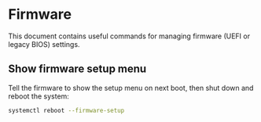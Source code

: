 # Firmware

This document contains useful commands for managing firmware (UEFI or legacy BIOS) settings.

## Show firmware setup menu

Tell the firmware to show the setup menu on next boot, then shut down and reboot the system:

```bash
systemctl reboot --firmware-setup
```
